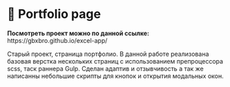 <h1>💼 Portfolio page</h1>
<p>
  <strong>
    Посмотреть проект можно по данной ссылке: 
  </strong>
  https://gbxbro.github.io/excel-app/
</p>
<p>Старый проект, страница портфолио. В данной работе реализована базовая верстка нескольких страниц с использованием препроцессора scss, таск раннера Gulp.
  Сделан адаптив и отзывчивость а так же написанны небольшие скрипты для кнопок и открытия модальных окон.
</p>
